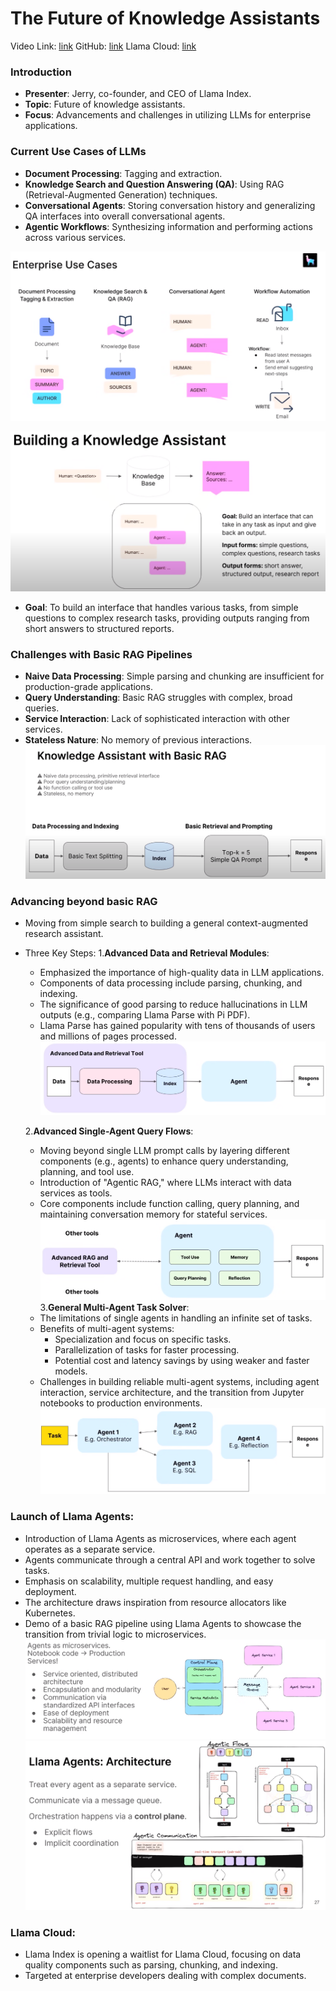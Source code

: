 # The Future of Knowledge Assistants
Video Link: [link](https://www.youtube.com/watch?v=zeAyuLc_f3Q)
GitHub: [link](https://github.com/run-llama/llama-agents)
Llama Cloud: [link](https://docs.llamaindex.ai/en/stable/module_guides/indexing/llama_cloud_index/)
### Introduction

- **Presenter**: Jerry, co-founder, and CEO of Llama Index.
- **Topic**: Future of knowledge assistants.
- **Focus**: Advancements and challenges in utilizing LLMs for enterprise applications.

### Current Use Cases of LLMs

- **Document Processing**: Tagging and extraction.
- **Knowledge Search and Question Answering (QA)**: Using RAG (Retrieval-Augmented Generation) techniques.
- **Conversational Agents**: Storing conversation history and generalizing QA interfaces into overall conversational agents.
- **Agentic Workflows**: Synthesizing information and performing actions across various services.

![RAG Enterprise use cases](images/use-cases.png)

![Knowledge Assistant](./images/knowledge-assistant.png)
- **Goal**: To build an interface that handles various tasks, from simple questions to complex research tasks, providing outputs ranging from short answers to structured reports.
### Challenges with Basic RAG Pipelines

- **Naive Data Processing**: Simple parsing and chunking are insufficient for production-grade applications.
- **Query Understanding**: Basic RAG struggles with complex, broad queries.
- **Service Interaction**: Lack of sophisticated interaction with other services.
- **Stateless Nature**: No memory of previous interactions.
![Knowledge Assistant with basic RAG](./images/basic-rag.png)
### Advancing beyond basic RAG
- Moving from simple search to building a general context-augmented research assistant.
- Three Key Steps:
	1.**Advanced Data and Retrieval Modules**:
    - Emphasized the importance of high-quality data in LLM applications.
    - Components of data processing include parsing, chunking, and indexing.
    - The significance of good parsing to reduce hallucinations in LLM outputs (e.g., comparing Llama Parse with Pi PDF).
    - Llama Parse has gained popularity with tens of thousands of users and millions of pages processed.
	![Advanced Data and Retrieval Modules](./images/step-1.png)
    
    2.**Advanced Single-Agent Query Flows**:
    - Moving beyond single LLM prompt calls by layering different components (e.g., agents) to enhance query understanding, planning, and tool use.
    - Introduction of "Agentic RAG," where LLMs interact with data services as tools.
    - Core components include function calling, query planning, and maintaining conversation memory for stateful services.
	![Advanced Single Agent Query Flows](./images/step-2.png)
	3.**General Multi-Agent Task Solver**:
    - The limitations of single agents in handling an infinite set of tasks.
    - Benefits of multi-agent systems:
        - Specialization and focus on specific tasks.
        - Parallelization of tasks for faster processing.
        - Potential cost and latency savings by using weaker and faster models.
    - Challenges in building reliable multi-agent systems, including agent interaction, service architecture, and the transition from Jupyter notebooks to production environments.
	![General Multi-Agent Task Solver](./images/step-3.png)

### Launch of Llama Agents:
- Introduction of Llama Agents as microservices, where each agent operates as a separate service.
- Agents communicate through a central API and work together to solve tasks.
- Emphasis on scalability, multiple request handling, and easy deployment.
- The architecture draws inspiration from resource allocators like Kubernetes.
- Demo of a basic RAG pipeline using Llama Agents to showcase the transition from trivial logic to microservices.
![Llama Agents](./images/llama-agents.png)
![Llama Agents Architecture](./images/llama-agents-architecture.png)

### Llama Cloud:
- Llama Index is opening a waitlist for Llama Cloud, focusing on data quality components such as parsing, chunking, and indexing.
- Targeted at enterprise developers dealing with complex documents.